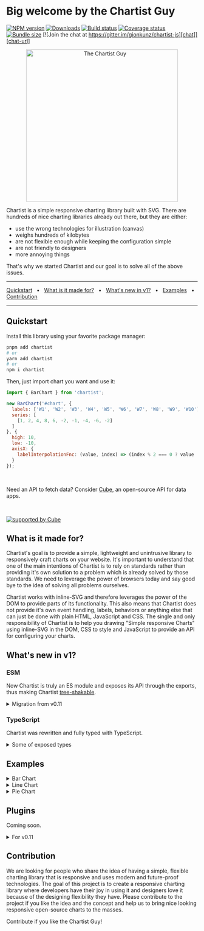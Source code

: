 # Big welcome by the Chartist Guy

[![NPM version][npm]][npm-url]
[![Downloads][downloads]][downloads-url]
[![Build status][build]][build-url]
[![Coverage status][coverage]][coverage-url]
[![Bundle size][size]][size-url]
[![Join the chat at https://gitter.im/gionkunz/chartist-js][chat]][chat-url]

[npm]: https://img.shields.io/npm/v/chartist.svg
[npm-url]: https://www.npmjs.com/package/chartist

[downloads]: https://img.shields.io/npm/dm/chartist.svg
[downloads-url]: https://www.npmjs.com/package/chartist

[build]: https://img.shields.io/github/workflow/status/chartist-js/chartist/CI.svg
[build-url]: https://github.com/chartist-js/chartist/actions

[coverage]: https://img.shields.io/codecov/c/github/chartist-js/chartist.svg
[coverage-url]: https://app.codecov.io/gh/chartist-js/chartist

[size]: https://img.shields.io/bundlephobia/minzip/chartist
[size-url]: https://bundlephobia.com/package/chartist

[chat]: https://badges.gitter.im/gionkunz/chartist-js.svg
[chat-url]: https://gitter.im/gionkunz/chartist-js?utm_source=badge&utm_medium=badge&utm_campaign=pr-badge&utm_content=badge

<p align="center">
  <img width="400" alt="The Chartist Guy" src="https://raw.github.com/chartist-js/chartist/master/site/images/chartist-guy.gif">
</p>

Chartist is a simple responsive charting library built with SVG. There are hundreds of nice charting libraries already
out there, but they are either:

- use the wrong technologies for illustration (canvas) 
- weighs hundreds of kilobytes
- are not flexible enough while keeping the configuration simple
- are not friendly to designers
- more annoying things

That's why we started Chartist and our goal is to solve all of the above issues.

<hr />
<a href="#quickstart">Quickstart</a>
<span>&nbsp;&nbsp;•&nbsp;&nbsp;</span>
<a href="#what-is-it-made-for">What is it made for?</a>
<span>&nbsp;&nbsp;•&nbsp;&nbsp;</span>
<a href="#whats-new-in-v1">What's new in v1?</a>
<span>&nbsp;&nbsp;•&nbsp;&nbsp;</span>
<a href="#examples">Examples</a>
<span>&nbsp;&nbsp;•&nbsp;&nbsp;</span>
<a href="#contribution">Contribution</a>
<hr />

## Quickstart

Install this library using your favorite package manager:

```sh
pnpm add chartist
# or
yarn add chartist
# or
npm i chartist
```

Then, just import chart you want and use it:

```js
import { BarChart } from 'chartist';

new BarChart('#chart', {
  labels: ['W1', 'W2', 'W3', 'W4', 'W5', 'W6', 'W7', 'W8', 'W9', 'W10'],
  series: [
    [1, 2, 4, 8, 6, -2, -1, -4, -6, -2]
  ]
}, {
  high: 10,
  low: -10,
  axisX: {
    labelInterpolationFnc: (value, index) => (index % 2 === 0 ? value : null)
  }
});
```

<br />

Need an API to fetch data? Consider [Cube](https://cube.dev/?ref=eco-chartist), an open-source API for data apps.

<br />

[![supported by Cube](https://user-images.githubusercontent.com/986756/154330861-d79ab8ec-aacb-4af8-9e17-1b28f1eccb01.svg)](https://cube.dev/?ref=eco-chartist)

## What is it made for?

Chartist's goal is to provide a simple, lightweight and unintrusive library to responsively craft charts on your website. 
It's important to understand that one of the main intentions of Chartist is to rely on standards rather than providing 
it's own solution to a problem which is already solved by those standards. We need to leverage the power of browsers 
today and say good bye to the idea of solving all problems ourselves.

Chartist works with inline-SVG and therefore leverages the power of the DOM to provide parts of its functionality. This 
also means that Chartist does not provide it's own event handling, labels, behaviors or anything else that can just be 
done with plain HTML, JavaScript and CSS. The single and only responsibility of Chartist is to help you drawing "Simple 
responsive Charts" using inline-SVG in the DOM, CSS to style and JavaScript to provide an API for configuring your charts.

## What's new in v1?

### ESM

Now Chartist is truly an ES module and exposes its API through the exports, thus making Chartist [tree-shakable](https://developer.mozilla.org/en-US/docs/Glossary/Tree_shaking).

<details>
  <summary>Migration from v0.11</summary>

- Each property of Chartist object now is named export.
- Chart classes were renamed.
- Easing object now is named export.

```js
const Chartist = require('chartist')

new Chartist.Bar(/* ... */);
new Chartist.Line(/* ... */);
new Chartist.Pie(/* ... */);
new Chartist.Svg(/* ... */);
Chartist.Svg.Easing
// ...

// ->

import { BarChart, LineChart, PieChart, Svg, easings } from 'chartist'

new BarChart(/* ... */)
new LineChart(/* ... */)
new PieChart(/* ... */)
new Svg(/* ... */)
easings
// ...
```

</details>

### TypeScript

Chartist was rewritten and fully typed with TypeScript.

<details>
  <summary>Some of exposed types</summary>

```ts
import type {
  BarChartData,
  BarChartOptions,
  LineChartData,
  LineChartOptions,
  PieChartData,
  PieChartOptions
} from 'chartist'
```

</details>

## Examples

<details>
  <summary>Bar Chart</summary>

- [Bi-polar bar chart](http://codesandbox.io/s/github/chartist-js/chartist/master/sandboxes/bar/bi-polar-interpolated)
- [Distributed series](http://codesandbox.io/s/github/chartist-js/chartist/master/sandboxes/bar/distributed-series)
- [Extreme responsive configuration](http://codesandbox.io/s/github/chartist-js/chartist/master/sandboxes/bar/extreme-responsive)
- [Horizontal bar chart](http://codesandbox.io/s/github/chartist-js/chartist/master/sandboxes/bar/horizontal)
- [Label placement](http://codesandbox.io/s/github/chartist-js/chartist/master/sandboxes/bar/label-position)
- [Multi-line labels](http://codesandbox.io/s/github/chartist-js/chartist/master/sandboxes/bar/multiline)
- [Overlapping bars on mobile](http://codesandbox.io/s/github/chartist-js/chartist/master/sandboxes/bar/overlapping-bars)
- [Stacked bar chart](http://codesandbox.io/s/github/chartist-js/chartist/master/sandboxes/bar/stacked)
- [Add peak circles using the draw events](http://codesandbox.io/s/github/chartist-js/chartist/master/sandboxes/bar/with-circle-modify-drawing)

</details>

<details>
  <summary>Line Chart</summary>

- [Line chart with area](http://codesandbox.io/s/github/chartist-js/chartist/master/sandboxes/line/area)
- [Auto scale axis](http://codesandbox.io/s/github/chartist-js/chartist/master/sandboxes/line/axis-auto)
- [Fixed and auto scale axis](http://codesandbox.io/s/github/chartist-js/chartist/master/sandboxes/line/axis-fixed-and-auto)
- [Bi-polar Line chart with area only](http://codesandbox.io/s/github/chartist-js/chartist/master/sandboxes/line/bipolar-area)
- [Filled holes in data](http://codesandbox.io/s/github/chartist-js/chartist/master/sandboxes/line/data-fill-holes)
- [Holes in data](http://codesandbox.io/s/github/chartist-js/chartist/master/sandboxes/line/data-holes)
- [Using events to replace graphics](http://codesandbox.io/s/github/chartist-js/chartist/master/sandboxes/line/modify-drawing)
- [Only whole numbers](http://codesandbox.io/s/github/chartist-js/chartist/master/sandboxes/line/only-integer)
- [SVG Path animation](http://codesandbox.io/s/github/chartist-js/chartist/master/sandboxes/line/path-animation)
- [Line scatter diagram with responsive settings](http://codesandbox.io/s/github/chartist-js/chartist/master/sandboxes/line/scatter-random)
- [Series Overrides](http://codesandbox.io/s/github/chartist-js/chartist/master/sandboxes/line/series-override)
- [Simple line chart](http://codesandbox.io/s/github/chartist-js/chartist/master/sandboxes/line/simple)
- [Simple responsive options](http://codesandbox.io/s/github/chartist-js/chartist/master/sandboxes/line/simple-responsive)
- [Line Interpolation / Smoothing](http://codesandbox.io/s/github/chartist-js/chartist/master/sandboxes/line/simple-smoothing)
- [Simple SMIL Animations](http://codesandbox.io/s/github/chartist-js/chartist/master/sandboxes/line/simple-svg-animation)
- [Advanced SMIL Animations](http://codesandbox.io/s/github/chartist-js/chartist/master/sandboxes/line/svg-animation)
- [Timeseries](http://codesandbox.io/s/github/chartist-js/chartist/master/sandboxes/line/timeseries)

</details>

<details>
  <summary>Pie Chart</summary>

- [Pie chart with custom labels](http://codesandbox.io/s/github/chartist-js/chartist/master/sandboxes/pie/custom-labels)
- [Animating a Donut with Svg.animate](http://codesandbox.io/s/github/chartist-js/chartist/master/sandboxes/pie/donut-animation)
- [Donut chart](http://codesandbox.io/s/github/chartist-js/chartist/master/sandboxes/pie/donut-chart)
- [Simple pie chart](http://codesandbox.io/s/github/chartist-js/chartist/master/sandboxes/pie/simple)
- [Gauge chart](http://codesandbox.io/s/github/chartist-js/chartist/master/sandboxes/pie/simple-gauge)

</details>

## Plugins

Coming soon.

<details>
  <summary>For v0.11</summary>

Some features aren't right for the core product
but there is a great set of plugins available
which add features like:

* [Axis labels](http://gionkunz.github.io/chartist-js/plugins.html#axis-title-plugin)
* [Tooltips at data points](https://gionkunz.github.io/chartist-js/plugins.html#tooltip-plugin)
* [Coloring above/below a threshold](https://gionkunz.github.io/chartist-js/plugins.html#threshold-plugin)

and more.

See all the plugins [here](https://gionkunz.github.io/chartist-js/plugins.html).

</details>

## Contribution

We are looking for people who share the idea of having a simple, flexible charting library that is responsive and uses
modern and future-proof technologies. The goal of this project is to create a responsive charting library where developers
have their joy in using it and designers love it because of the designing flexibility they have. Please contribute
to the project if you like the idea and the concept and help us to bring nice looking responsive open-source charts
to the masses.

Contribute if you like the Chartist Guy!
